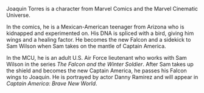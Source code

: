 Joaquin Torres is a character from Marvel Comics and the Marvel Cinematic Universe.

In the comics, he is a Mexican-American teenager from Arizona who is kidnapped and experimented on. His DNA is spliced with a bird, giving him wings and a healing factor. He becomes the new Falcon and a sidekick to Sam Wilson when Sam takes on the mantle of Captain America.

In the MCU, he is an adult U.S. Air Force lieutenant who works with Sam Wilson in the series *The Falcon and the Winter Soldier*. After Sam takes up the shield and becomes the new Captain America, he passes his Falcon wings to Joaquin. He is portrayed by actor Danny Ramirez and will appear in *Captain America: Brave New World*.